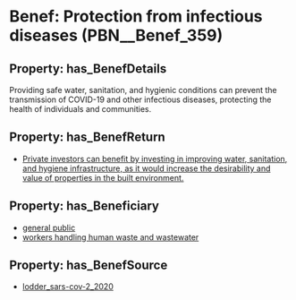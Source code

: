 # Benef: __Protection from infectious diseases__ (PBN__Benef_359)

## Property: has_BenefDetails

Providing safe water, sanitation, and hygienic conditions can prevent the transmission of COVID-19 and other infectious diseases, protecting the health of individuals and communities.

## Property: has_BenefReturn

* [Private investors can benefit by investing in improving water, sanitation, and hygiene infrastructure, as it would increase the desirability and value of properties in the built environment.](../BenefReturn/PBN__BenefReturn_386)

## Property: has_Beneficiary

* [general public](../Stakeholder/PBN__Stakeholder_29)
* [workers handling human waste and wastewater](../Stakeholder/PBN__Stakeholder_174)

## Property: has_BenefSource

* [lodder_sars-cov-2_2020](../Article/PBN__Article_70)

